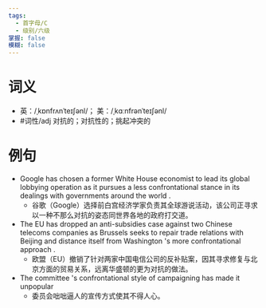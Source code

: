 ```yaml
---
tags:
  - 首字母/C
  - 级别/六级
掌握: false
模糊: false
---
```

# 词义
- 英：/ˌkɒnfrʌnˈteɪʃənl/； 美：/ˌkɑːnfrənˈteɪʃənl/
- #词性/adj  对抗的；对抗性的；挑起冲突的
# 例句
- Google has chosen a former White House economist to lead its global lobbying operation as it pursues a less confrontational stance in its dealings with governments around the world .
	- 谷歌（Google）选择前白宫经济学家负责其全球游说活动，该公司正寻求以一种不那么对抗的姿态同世界各地的政府打交道。
- The EU has dropped an anti-subsidies case against two Chinese telecoms companies as Brussels seeks to repair trade relations with Beijing and distance itself from Washington 's more confrontational approach .
	- 欧盟（EU）撤销了针对两家中国电信公司的反补贴案，因其寻求修复与北京方面的贸易关系，远离华盛顿的更为对抗的做法。
- The committee 's confrontational style of campaigning has made it unpopular
	- 委员会咄咄逼人的宣传方式使其不得人心。
